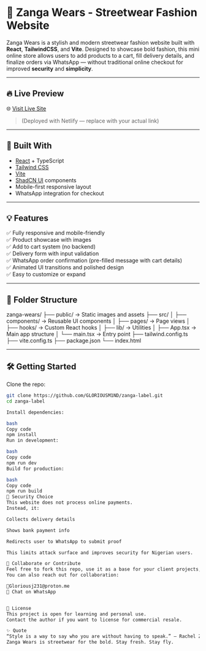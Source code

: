 # 🧢 Zanga Wears - Streetwear Fashion Website

Zanga Wears is a stylish and modern streetwear fashion website built with **React**, **TailwindCSS**, and **Vite**. Designed to showcase bold fashion, this mini online store allows users to add products to a cart, fill delivery details, and finalize orders via WhatsApp — without traditional online checkout for improved **security** and **simplicity**.

---

## 🔥 Live Preview

🌐 [Visit Live Site](https:\\zangalabel.com)  
> (Deployed with Netlify — replace with your actual link)

---

## 🧰 Built With

- [React](https://reactjs.org/) + TypeScript
- [Tailwind CSS](https://tailwindcss.com/)
- [Vite](https://vitejs.dev/)
- [ShadCN UI](https://ui.shadcn.dev/) components
- Mobile-first responsive layout
- WhatsApp integration for checkout

---

## 💡 Features

✅ Fully responsive and mobile-friendly  
✅ Product showcase with images  
✅ Add to cart system (no backend)  
✅ Delivery form with input validation  
✅ WhatsApp order confirmation (pre-filled message with cart details)  
✅ Animated UI transitions and polished design  
✅ Easy to customize or expand

---

## 📁 Folder Structure
zanga-wears/
├── public/ → Static images and assets
├── src/
│ ├── components/ → Reusable UI components
│ ├── pages/ → Page views
│ ├── hooks/ → Custom React hooks
│ ├── lib/ → Utilities
│ ├── App.tsx → Main app structure
│ └── main.tsx → Entry point
├── tailwind.config.ts
├── vite.config.ts
├── package.json
└── index.html


---

## 🛠️ Getting Started

Clone the repo:

```bash
git clone https://github.com/GLORIOUSM1ND/zanga-label.git
cd zanga-label

Install dependencies:

bash
Copy code
npm install
Run in development:

bash
Copy code
npm run dev
Build for production:

bash
Copy code
npm run build
🔐 Security Choice
This website does not process online payments.
Instead, it:

Collects delivery details

Shows bank payment info

Redirects user to WhatsApp to submit proof

This limits attack surface and improves security for Nigerian users.

🤝 Collaborate or Contribute
Feel free to fork this repo, use it as a base for your client projects, or contribute ideas.
You can also reach out for collaboration:

📧Gloriousj231@proton.me
💬 Chat on WhatsApp


🏁 License
This project is open for learning and personal use.
Contact the author if you want to license for commercial resale.

✨ Quote
“Style is a way to say who you are without having to speak.” – Rachel Zoe
Zanga Wears is streetwear for the bold. Stay fresh. Stay fly.


